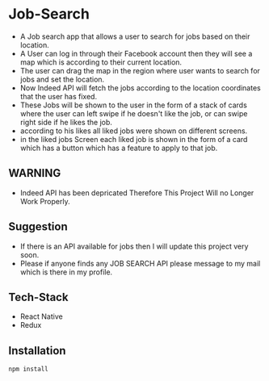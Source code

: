# Job-Search
* A Job search app that allows a user to search for jobs based on their location.
* A User can log in through their Facebook account then they will see a map which is according to their current location.
* The user can drag the map in the region where user wants to search for jobs and set the location.
* Now Indeed API will fetch the jobs according to the location coordinates that the user has fixed.
* These Jobs will be shown to the user in the form of a stack of cards where the user can left swipe if he doesn't like the job, or can swipe right side if he likes the job.
* according to his likes all liked jobs were shown on different screens.
* in the liked jobs Screen each liked job is shown in the form of a card which has a button which has a feature to apply to that job.

## WARNING
* Indeed API has been depricated Therefore This Project Will no Longer Work Properly.

## Suggestion
* If there is an API available for jobs then I will update this project very soon.
* Please if anyone finds any JOB SEARCH API please message to my mail which is there in my profile.

## Tech-Stack
* React Native
* Redux

## Installation
``` npm install ```

